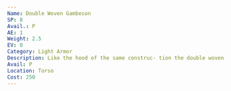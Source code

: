 ```yaml
---
Name: Double Woven Gambeson
SP: 8
Avail.: P
AE: 1
Weight: 2.5
EV: 0
Category: Light Armor
Description: Like the hood of the same construc- tion the double woven gambeson’s decent work on a budget. It’ll stop a cheap sword or a hand crossbow bolt and it won’t weigh ya down too much. I usually wear one of these when I’m travelin’, and around town. Good way to stay safe without people thinkin’ much of it.
Avail: P
Location: Torso
Cost: 250
---
```

